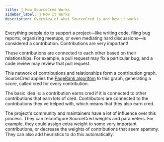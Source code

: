 ```yaml
---
title: 🧐 How SourceCred Works
sidebar_label: 🧐 How It Works
description: Overview of what SourceCred is and how it works
---
```


Everything people do to support a project—like writing code, filing bug reports, organizing meetups, or even mediating hard discussions—is considered a contribution. Contributions are very important!

These contributions are connected to each other based on their relationships. For example, a pull request may fix a particular bug, and a code review may review that pull request.

This network of contributions and relationships form a contribution graph. SourceCred applies the [PageRank algorithm](https://en.wikipedia.org/wiki/PageRank)  to this graph, generating a score, called cred for every contribution.

The basic idea is: a contribution earns cred if it is connected to other contributions that earn lots of cred. Contributors are connected to the contributions they've helped with, which means that they also earn cred.

The project's community and maintainers have a lot of influence over this process. They can reconfigure SourceCred weights and parameters. For example, they could assign extra weight to some very important contributions, or decrease the weights of contributions that seem spammy. They can also add heuristics to do this automatically.
